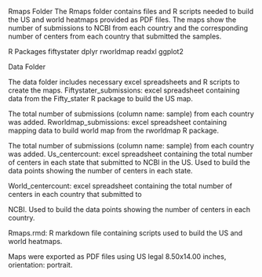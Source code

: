 Rmaps Folder
The Rmaps folder contains files and R scripts needed to build the US and world heatmaps provided as PDF files. The maps show the number of submissions to NCBI from each country and the corresponding number of centers from each country that submitted the samples. 


R Packages
fiftystater
dplyr
rworldmap
readxl
ggplot2


Data Folder

The data folder includes necessary excel spreadsheets and R scripts to create the maps. 
Fiftystater_submissions: excel spreadsheet containing data from the Fifty_stater R package to build the US map. 

The total number of submissions (column name: sample) from each country was added. 
Rworldmap_submissions: excel spreadsheet containing mapping data to build world map from the rworldmap R package. 

The total number of submissions (column name: sample) from each country was added. 
Us_centercount: excel spreadsheet containing the total number of centers in each state that submitted to NCBI in 
the US. Used to build the data points showing the number of centers in each state.

World_centercount: excel spreadsheet containing the total number of centers in each country that submitted to 

NCBI. Used to build the data points showing the number of centers in each country.

Rmaps.rmd: R markdown file containing scripts used to build the US and world heatmaps. 

Maps were exported as PDF files using US legal 8.50x14.00 inches, orientation: portrait. 


